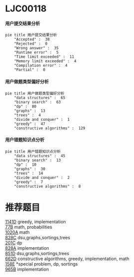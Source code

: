 # LJC00118

<!-- tabs:start -->



#### **用户提交结果分析**

```mermaid
pie title 用户提交结果分析
    "Accepted" :  38
    "Rejected" :  0
    "Wrong answer" :  35
    "Runtime error" :  5
    "Time limit exceeded" :  11
    "Memory limit exceeded" :  4
    "Compilation error" :  4
    "Partial" :  0
```

#### **用户做题类型偏好分析**

```mermaid
pie title 用户做题类型偏好分析
    "data structures" :  65
    "binary search" :  63
    "dp" :  80
    "graphs" :  13
    "trees" :  4
    "divide and conquer" :  1
    "greedy" :  47
    "constructive algorithms" :  129
```
#### **用户错题知识点分析**

```mermaid
pie title 用户错题知识点分析
    "data structures" :  45
    "binary search" :  13
    "dp" :  10
    "graphs" :  30
    "trees" :  14
    "divide and conquer" :  2
    "greedy" :  7
    "constructive algorithms" :  8
```



<!-- tabs:end -->
# 推荐题目
[1141D](https://codeforces.com/contest/1141/problem/D)		greedy,
                        implementation		  
[77B](https://codeforces.com/contest/77/problem/B)		math,
                        probabilities		  
[1020A](https://codeforces.com/contest/1020/problem/A)		math		  
[828C](https://codeforces.com/contest/828/problem/C)		dsu,graphs,sortings,trees		  
[201C](https://codeforces.com/contest/201/problem/C)		dp		  
[828A](https://codeforces.com/contest/828/problem/A)		implementation		  
[851D](https://codeforces.com/contest/851/problem/D)		dsu,graphs,sortings,trees		  
[662D](https://codeforces.com/contest/662/problem/D)		constructive algorithms,
                        greedy,
                        implementation,
                        math		  
[158E](https://codeforces.com/contest/158/problem/E)		*special problem,
                        dp,
                        sortings		  
[965B](https://codeforces.com/contest/965/problem/B)		implementation		  
